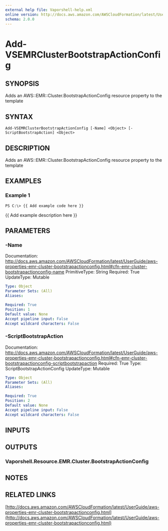 ```yaml
---
external help file: Vaporshell-help.xml
online version: http://docs.aws.amazon.com/AWSCloudFormation/latest/UserGuide/aws-properties-emr-cluster-bootstrapactionconfig.html
schema: 2.0.0
---
```


# Add-VSEMRClusterBootstrapActionConfig

## SYNOPSIS
Adds an AWS::EMR::Cluster.BootstrapActionConfig resource property to the template

## SYNTAX

```
Add-VSEMRClusterBootstrapActionConfig [-Name] <Object> [-ScriptBootstrapAction] <Object>
```

## DESCRIPTION
Adds an AWS::EMR::Cluster.BootstrapActionConfig resource property to the template

## EXAMPLES

### Example 1
```
PS C:\> {{ Add example code here }}
```

{{ Add example description here }}

## PARAMETERS

### -Name
Documentation: http://docs.aws.amazon.com/AWSCloudFormation/latest/UserGuide/aws-properties-emr-cluster-bootstrapactionconfig.html#cfn-emr-cluster-bootstrapactionconfig-name
PrimitiveType: String
Required: True
UpdateType: Mutable

```yaml
Type: Object
Parameter Sets: (All)
Aliases: 

Required: True
Position: 1
Default value: None
Accept pipeline input: False
Accept wildcard characters: False
```

### -ScriptBootstrapAction
Documentation: http://docs.aws.amazon.com/AWSCloudFormation/latest/UserGuide/aws-properties-emr-cluster-bootstrapactionconfig.html#cfn-emr-cluster-bootstrapactionconfig-scriptbootstrapaction
Required: True
Type: ScriptBootstrapActionConfig
UpdateType: Mutable

```yaml
Type: Object
Parameter Sets: (All)
Aliases: 

Required: True
Position: 2
Default value: None
Accept pipeline input: False
Accept wildcard characters: False
```

## INPUTS

## OUTPUTS

### Vaporshell.Resource.EMR.Cluster.BootstrapActionConfig

## NOTES

## RELATED LINKS

[http://docs.aws.amazon.com/AWSCloudFormation/latest/UserGuide/aws-properties-emr-cluster-bootstrapactionconfig.html](http://docs.aws.amazon.com/AWSCloudFormation/latest/UserGuide/aws-properties-emr-cluster-bootstrapactionconfig.html)

